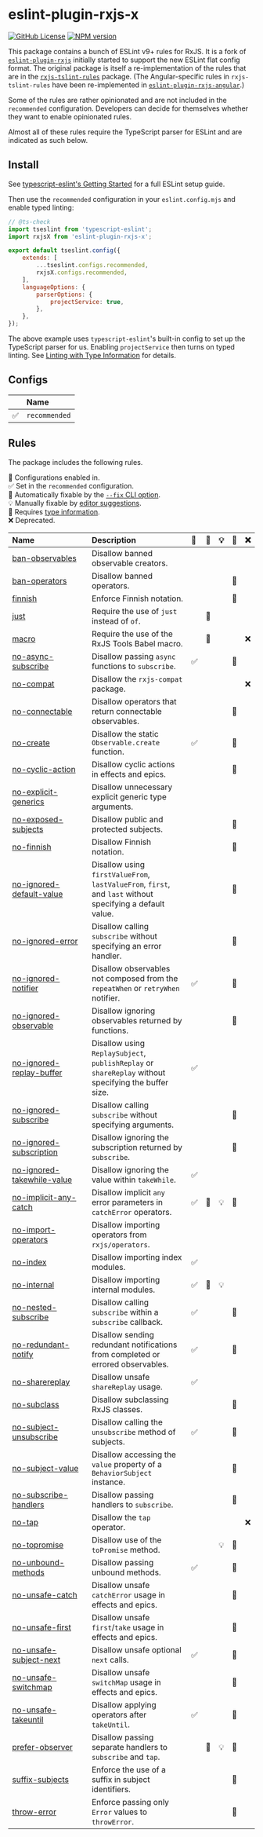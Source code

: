 # eslint-plugin-rxjs-x

[![GitHub License](https://img.shields.io/badge/license-MIT-blue.svg)](https://github.com/JasonWeinzierl/eslint-plugin-rxjs-x/blob/master/LICENSE)
[![NPM version](https://img.shields.io/npm/v/eslint-plugin-rxjs-x.svg)](https://www.npmjs.com/package/eslint-plugin-rxjs-x)

This package contains a bunch of ESLint v9+ rules for RxJS.
It is a fork of [`eslint-plugin-rxjs`](https://github.com/cartant/eslint-plugin-rxjs)
initially started to support the new ESLint flat config format.
The original package is itself a re-implementation of the rules that are in the [`rxjs-tslint-rules`](https://github.com/cartant/rxjs-tslint-rules) package.
(The Angular-specific rules in `rxjs-tslint-rules` have been re-implemented in [`eslint-plugin-rxjs-angular`](https://github.com/cartant/eslint-plugin-rxjs-angular).)

Some of the rules are rather opinionated and are not included in the `recommended` configuration. Developers can decide for themselves whether they want to enable opinionated rules.

Almost all of these rules require the TypeScript parser for ESLint and are indicated as such below.

## Install

See [typescript-eslint's Getting Started](https://typescript-eslint.io/getting-started) for a full ESLint setup guide.

Then use the `recommended` configuration in your `eslint.config.mjs` and enable typed linting:

```js
// @ts-check
import tseslint from 'typescript-eslint';
import rxjsX from 'eslint-plugin-rxjs-x';

export default tseslint.config({
    extends: [
        ...tseslint.configs.recommended,
        rxjsX.configs.recommended,
    ],
    languageOptions: {
        parserOptions: {
            projectService: true,
        },
    },
});
```

The above example uses `typescript-eslint`'s built-in config to set up the TypeScript parser for us.
Enabling `projectService` then turns on typed linting.
See [Linting with Type Information](https://typescript-eslint.io/getting-started/typed-linting/) for details.

## Configs

<!-- begin auto-generated configs list -->

|    | Name          |
| :- | :------------ |
| ✅  | `recommended` |

<!-- end auto-generated configs list -->

## Rules

The package includes the following rules.

<!-- begin auto-generated rules list -->

💼 Configurations enabled in.\
✅ Set in the `recommended` configuration.\
🔧 Automatically fixable by the [`--fix` CLI option](https://eslint.org/docs/user-guide/command-line-interface#--fix).\
💡 Manually fixable by [editor suggestions](https://eslint.org/docs/latest/use/core-concepts#rule-suggestions).\
💭 Requires [type information](https://typescript-eslint.io/linting/typed-linting).\
❌ Deprecated.

| Name                                                                   | Description                                                                                               | 💼 | 🔧 | 💡 | 💭 | ❌  |
| :--------------------------------------------------------------------- | :-------------------------------------------------------------------------------------------------------- | :- | :- | :- | :- | :- |
| [ban-observables](docs/rules/ban-observables.md)                       | Disallow banned observable creators.                                                                      |    |    |    |    |    |
| [ban-operators](docs/rules/ban-operators.md)                           | Disallow banned operators.                                                                                |    |    |    | 💭 |    |
| [finnish](docs/rules/finnish.md)                                       | Enforce Finnish notation.                                                                                 |    |    |    | 💭 |    |
| [just](docs/rules/just.md)                                             | Require the use of `just` instead of `of`.                                                                |    | 🔧 |    |    |    |
| [macro](docs/rules/macro.md)                                           | Require the use of the RxJS Tools Babel macro.                                                            |    | 🔧 |    |    | ❌  |
| [no-async-subscribe](docs/rules/no-async-subscribe.md)                 | Disallow passing `async` functions to `subscribe`.                                                        | ✅  |    |    | 💭 |    |
| [no-compat](docs/rules/no-compat.md)                                   | Disallow the `rxjs-compat` package.                                                                       |    |    |    |    | ❌  |
| [no-connectable](docs/rules/no-connectable.md)                         | Disallow operators that return connectable observables.                                                   |    |    |    | 💭 |    |
| [no-create](docs/rules/no-create.md)                                   | Disallow the static `Observable.create` function.                                                         | ✅  |    |    | 💭 |    |
| [no-cyclic-action](docs/rules/no-cyclic-action.md)                     | Disallow cyclic actions in effects and epics.                                                             |    |    |    | 💭 |    |
| [no-explicit-generics](docs/rules/no-explicit-generics.md)             | Disallow unnecessary explicit generic type arguments.                                                     |    |    |    |    |    |
| [no-exposed-subjects](docs/rules/no-exposed-subjects.md)               | Disallow public and protected subjects.                                                                   |    |    |    | 💭 |    |
| [no-finnish](docs/rules/no-finnish.md)                                 | Disallow Finnish notation.                                                                                |    |    |    | 💭 |    |
| [no-ignored-default-value](docs/rules/no-ignored-default-value.md)     | Disallow using `firstValueFrom`, `lastValueFrom`, `first`, and `last` without specifying a default value. |    |    |    | 💭 |    |
| [no-ignored-error](docs/rules/no-ignored-error.md)                     | Disallow calling `subscribe` without specifying an error handler.                                         |    |    |    | 💭 |    |
| [no-ignored-notifier](docs/rules/no-ignored-notifier.md)               | Disallow observables not composed from the `repeatWhen` or `retryWhen` notifier.                          | ✅  |    |    | 💭 |    |
| [no-ignored-observable](docs/rules/no-ignored-observable.md)           | Disallow ignoring observables returned by functions.                                                      |    |    |    | 💭 |    |
| [no-ignored-replay-buffer](docs/rules/no-ignored-replay-buffer.md)     | Disallow using `ReplaySubject`, `publishReplay` or `shareReplay` without specifying the buffer size.      | ✅  |    |    |    |    |
| [no-ignored-subscribe](docs/rules/no-ignored-subscribe.md)             | Disallow calling `subscribe` without specifying arguments.                                                |    |    |    | 💭 |    |
| [no-ignored-subscription](docs/rules/no-ignored-subscription.md)       | Disallow ignoring the subscription returned by `subscribe`.                                               |    |    |    | 💭 |    |
| [no-ignored-takewhile-value](docs/rules/no-ignored-takewhile-value.md) | Disallow ignoring the value within `takeWhile`.                                                           | ✅  |    |    |    |    |
| [no-implicit-any-catch](docs/rules/no-implicit-any-catch.md)           | Disallow implicit `any` error parameters in `catchError` operators.                                       | ✅  | 🔧 | 💡 | 💭 |    |
| [no-import-operators](docs/rules/no-import-operators.md)               | Disallow importing operators from `rxjs/operators`.                                                       |    |    |    |    |    |
| [no-index](docs/rules/no-index.md)                                     | Disallow importing index modules.                                                                         | ✅  |    |    |    |    |
| [no-internal](docs/rules/no-internal.md)                               | Disallow importing internal modules.                                                                      | ✅  | 🔧 | 💡 |    |    |
| [no-nested-subscribe](docs/rules/no-nested-subscribe.md)               | Disallow calling `subscribe` within a `subscribe` callback.                                               | ✅  |    |    | 💭 |    |
| [no-redundant-notify](docs/rules/no-redundant-notify.md)               | Disallow sending redundant notifications from completed or errored observables.                           | ✅  |    |    | 💭 |    |
| [no-sharereplay](docs/rules/no-sharereplay.md)                         | Disallow unsafe `shareReplay` usage.                                                                      | ✅  |    |    |    |    |
| [no-subclass](docs/rules/no-subclass.md)                               | Disallow subclassing RxJS classes.                                                                        |    |    |    | 💭 |    |
| [no-subject-unsubscribe](docs/rules/no-subject-unsubscribe.md)         | Disallow calling the `unsubscribe` method of subjects.                                                    | ✅  |    |    | 💭 |    |
| [no-subject-value](docs/rules/no-subject-value.md)                     | Disallow accessing the `value` property of a `BehaviorSubject` instance.                                  |    |    |    | 💭 |    |
| [no-subscribe-handlers](docs/rules/no-subscribe-handlers.md)           | Disallow passing handlers to `subscribe`.                                                                 |    |    |    | 💭 |    |
| [no-tap](docs/rules/no-tap.md)                                         | Disallow the `tap` operator.                                                                              |    |    |    |    | ❌  |
| [no-topromise](docs/rules/no-topromise.md)                             | Disallow use of the `toPromise` method.                                                                   |    |    | 💡 | 💭 |    |
| [no-unbound-methods](docs/rules/no-unbound-methods.md)                 | Disallow passing unbound methods.                                                                         | ✅  |    |    | 💭 |    |
| [no-unsafe-catch](docs/rules/no-unsafe-catch.md)                       | Disallow unsafe `catchError` usage in effects and epics.                                                  |    |    |    | 💭 |    |
| [no-unsafe-first](docs/rules/no-unsafe-first.md)                       | Disallow unsafe `first`/`take` usage in effects and epics.                                                |    |    |    | 💭 |    |
| [no-unsafe-subject-next](docs/rules/no-unsafe-subject-next.md)         | Disallow unsafe optional `next` calls.                                                                    | ✅  |    |    | 💭 |    |
| [no-unsafe-switchmap](docs/rules/no-unsafe-switchmap.md)               | Disallow unsafe `switchMap` usage in effects and epics.                                                   |    |    |    | 💭 |    |
| [no-unsafe-takeuntil](docs/rules/no-unsafe-takeuntil.md)               | Disallow applying operators after `takeUntil`.                                                            | ✅  |    |    | 💭 |    |
| [prefer-observer](docs/rules/prefer-observer.md)                       | Disallow passing separate handlers to `subscribe` and `tap`.                                              |    | 🔧 | 💡 | 💭 |    |
| [suffix-subjects](docs/rules/suffix-subjects.md)                       | Enforce the use of a suffix in subject identifiers.                                                       |    |    |    | 💭 |    |
| [throw-error](docs/rules/throw-error.md)                               | Enforce passing only `Error` values to `throwError`.                                                      |    |    |    | 💭 |    |

<!-- end auto-generated rules list -->
